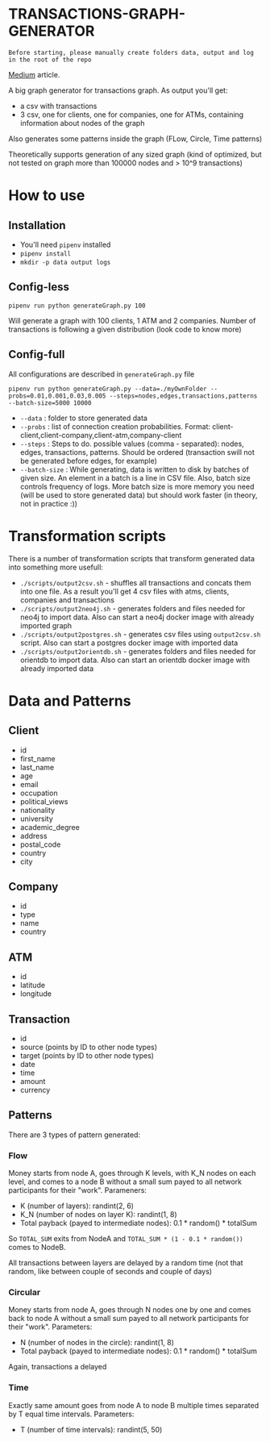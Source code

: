 # TRANSACTIONS-GRAPH-GENERATOR
`Before starting, please manually create folders data, output and log in the root of the repo`

[Medium](https://medium.com/@mgrin/how-to-generate-a-huge-financial-graph-with-money-laundering-patterns-5c3e490dd683) article.

A big graph generator for transactions graph. As output you'll get:
* a csv with transactions
* 3 csv, one for clients, one for companies, one for ATMs, containing information about nodes of the graph

Also generates some patterns inside the graph (FLow, Circle, Time patterns)

Theoretically supports generation of any sized graph (kind of optimized, but not tested on graph more than 100000 nodes and > 10^9 transactions)

# How to use
## Installation
* You'll need `pipenv` installed
* `pipenv install`
* `mkdir -p data output logs`

## Config-less
```
pipenv run python generateGraph.py 100
```
Will generate a graph with 100 clients, 1 ATM and 2 companies.  Number of transactions is following a given distribution (look code to know more)

## Config-full
All configurations are described in `generateGraph.py` file
```
pipenv run python generateGraph.py --data=./myOwnFolder --probs=0.01,0.001,0.03,0.005 --steps=nodes,edges,transactions,patterns --batch-size=5000 10000
```
* `--data` : folder to store generated data
* `--probs` : list of connection creation probabilities. Format: client-client,client-company,client-atm,company-client
* `--steps` : Steps to do. possible values (comma - separated): nodes, edges, transactions, patterns. Should be ordered (transaction swill not be generated before edges, for example)
* `--batch-size` : While generating, data is written to disk by batches of given size. An element in a batch is a line in CSV file. Also, batch size controls frequency of logs. More batch size is more memory you need (will be used to store generated data) but should work faster (in theory, not in practice :))

# Transformation scripts
There is a number of transformation scripts that transform generated data into something more usefull:

* `./scripts/output2csv.sh` - shuffles all transactions and concats them into one file. As a result you'll get 4 csv files with atms, clients, companies and transactions
* `./scripts/output2neo4j.sh` - generates folders and files needed for neo4j to import data. Also can start a neo4j docker image with already imported graph
* `./scripts/output2postgres.sh` - generates csv files using `output2csv.sh` script. Also can start a postgres docker image with imported data
* `./scripts/output2orientdb.sh` - generates folders and files needed for orientdb to import data. Also can start an orientdb docker image with already imported data

# Data and Patterns
## Client
* id
* first_name
* last_name
* age
* email
* occupation
* political_views
* nationality
* university
* academic_degree
* address
* postal_code
* country
* city

## Company
* id
* type
* name
* country

## ATM
* id
* latitude
* longitude

## Transaction
* id
* source (points by ID to other node types)
* target (points by ID to other node types)
* date
* time
* amount
* currency

## Patterns
There are 3 types of pattern generated:
### Flow
Money starts from node A, goes through K levels, with K_N nodes on each level, and comes to a node B without a small sum payed to all network participants for their "work". Parameners:
* K (number of layers): randint(2, 6)
* K_N (number of nodes on layer K): randint(1, 8)
* Total payback (payed to intermediate nodes): 0.1 * random() * totalSum

So `TOTAL_SUM` exits from NodeA and `TOTAL_SUM * (1 - 0.1 * random())` comes to NodeB.

All transactions between layers are delayed by a random time (not that random, like between couple of seconds and couple of days)
### Circular
Money starts from node A, goes through N nodes one by one and comes back to node A without a small sum payed to all network participants for their "work". Parameters:
* N (number of nodes in the circle): randint(1, 8)
* Total payback (payed to intermediate nodes): 0.1 * random() * totalSum

Again, transactions a delayed

### Time
Exactly same amount goes from node A to node B multiple times separated by T equal time intervals. Parameters:
* T (number of time intervals): randint(5, 50)
